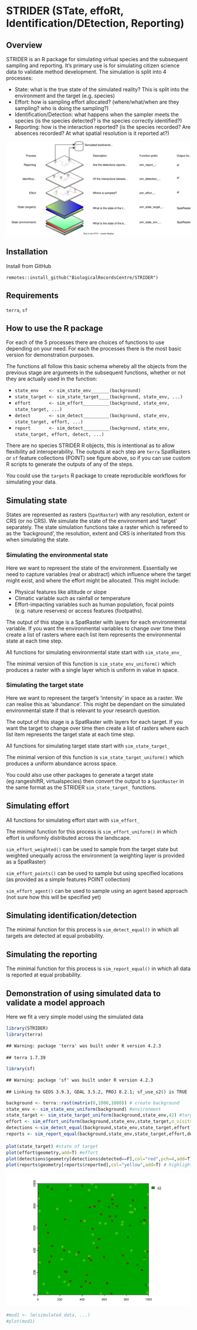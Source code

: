 
# STRIDER (STate, effoRt, Identification/DEtection, Reporting)

## Overview

STRIDER is an R package for simulating virtual species and the
subsequent sampling and reporting. It’s primary use is for simulating
citizen science data to validate method development. The simulation is
split into 4 processes:

- State: what is the true state of the simulated reality? This is split
  into the environment and the target (e.g. species)
- Effort: how is sampling effort allocated? (where/what/when are they
  sampling? who is doing the sampling?)
- Identification/Detection: what happens when the sampler meets the
  species (is the species detected? is the species correctly
  identified?)
- Reporting: how is the interaction reported? (is the species recorded?
  Are absences recorded? At what spatial resolution is it reported at?)

![](diagrams/overview.drawio.svg)

## Installation

Install from GitHub

    remotes::install_github("BiologicalRecordsCentre/STRIDER")

## Requirements

`terra`, `sf`

## How to use the R package

For each of the 5 processes there are choices of functions to use
depending on your need. For each the processes there is the most basic
version for demonstration purposes.

The functions all follow this basic schema whereby all the objects from
the previous stage are arguments in the subsequent functions, whether or
not they are actually used in the function:

- `state_env    <- sim_state_env_______(background)`
- `state_target <- sim_state_target____(background, state_env, ...)`
- `effort       <- sim_effort__________(background, state_env, state_target, ...)`
- `detect       <- sim_detect__________(background, state_env, state_target, effort, ...)`
- `report       <- sim_detect__________(background, state_env, state_target, effort, detect, ...)`

There are no species STRIDER R objects, this is intentional as to allow
flexibility ad interoperability. The outputs at each step are `terra`
SpatRasters or `sf` feature collections (POINT) see figure above, so if
you can use custom R scripts to generate the outputs of any of the
steps.

You could use the `targets` R package to create reproducible workflows
for simulating your data.

## Simulating state

States are represented as rasters (`SpatRaster`) with any resolution,
extent or CRS (or no CRS). We simulate the state of the environment and
‘target’ separately. The state simulation functions take a raster which
is refereed to as the ‘background’, the resolution, extent and CRS is
inheritated from this when simulating the state.

### Simulating the environmental state

Here we want to represent the state of the environment. Essentially we
need to capture variables (real or abstract) which influence where the
target might exist, and where the effort might be allocated. This might
include:

- Physical features like altitude or slope
- Climatic variable such as rainfall or temperature
- Effort-impacting variables such as human population, focal points
  (e.g. nature reserves) or access features (footpaths).

The output of this stage is a SpatRaster with layers for each
environmental variable. If you want the environmental variables to
change over time then create a list of rasters where each list item
represents the environmental state at each time step.

All functions for simulating environmental state start with
`sim_state_env_`

The minimal version of this function is `sim_state_env_uniform()` which
produces a raster with a single layer which is uniform in value in
space.

### Simulating the target state

Here we want to represent the target’s ‘intensity’ in space as a raster.
We can realise this as ‘abundance’. This might be dependant on the
simulated environmental state if that is relevant to your research
question.

The output of this stage is a SpatRaster with layers for each target. If
you want the target to change over time then create a list of rasters
where each list item represents the target state at each time step.

All functions for simulating target state start with `sim_state_target_`

The minimal version of this function is `sim_state_target_uniform()`
which produces a uniform abundance across space.

You could also use other packages to generate a target state
(eg.rangeshiftR, virtualspecies) then convert the output to a
`SpatRaster` in the same format as the STRIDER `sim_state_target_`
functions.

## Simulating effort

All functions for simulating effort start with `sim_effort_`

The minimal function for this process is `sim_effort_uniform()` in which
effort is uniformly distributed across the landscape.

`sim_effort_weighted()` can be used to sample from the target state but
weighted unequally across the environment (a weighting layer is provided
as a SpatRaster)

`sim_effort_points()` can be used to sample but using specified
locations (as provided as a simple features POINT collection)

`sim_effort_agent()` can be used to sample using an agent based approach
(not sure how this will be specified yet)

## Simulating identification/detection

The minimal function for this process is `sim_detect_equal()` in which
all targets are detected at equal probability.

## Simulating the reporting

The minimal function for this process is `sim_report_equal()` in which
all data is reported at equal probability.

## Demonstration of using simulated data to validate a model approach

Here we fit a very simple model using the simulated data

``` r
library(STRIDER)
library(terra)
```

    ## Warning: package 'terra' was built under R version 4.2.3

    ## terra 1.7.39

``` r
library(sf)
```

    ## Warning: package 'sf' was built under R version 4.2.3

    ## Linking to GEOS 3.9.3, GDAL 3.5.2, PROJ 8.2.1; sf_use_s2() is TRUE

``` r
background <- terra::rast(matrix(0,1000,1000)) # create background
state_env <- sim_state_env_uniform(background) #environment
state_target <- sim_state_target_uniform(background,state_env,42) #target
effort <- sim_effort_uniform(background,state_env,state_target,n_visits=100,replace=F) #effort
detections <-sim_detect_equal(background,state_env,state_target,effort,prob=0.5) #detection
reports <- sim_report_equal(background,state_env,state_target,effort,detections,prob=0.8,platform="iRecord") #reports

plot(state_target) #state of target
plot(effort$geometry,add=T) #effort
plot(detections$geometry[detections$detected==F],col="red",pch=4,add=T) #highlight the non-detections
plot(reports$geometry[reports$reported],col="yellow",add=T) # highlight reported records as yellow
```

![](README_files/figure-gfm/example-1.png)<!-- -->

``` r
#mod1 <- lm(simulated_data, ...)
#plot(mod1)
```
